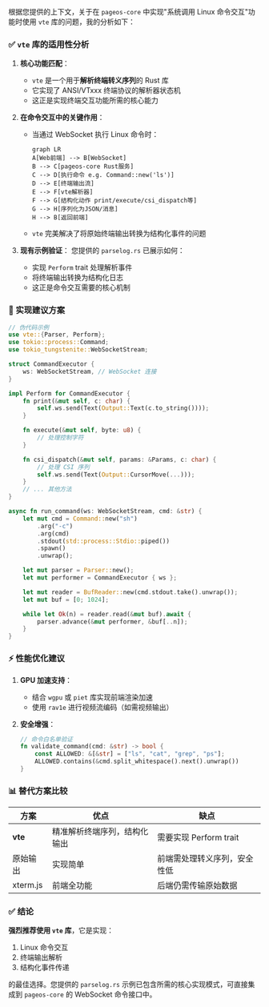根据您提供的上下文，关于在 `pageos-core` 中实现"系统调用 Linux 命令交互"功能时使用 `vte` 库的问题，我的分析如下：

### ✅ `vte` 库的适用性分析

1. **核心功能匹配**：

   - `vte` 是一个用于**解析终端转义序列**的 Rust 库
   - 它实现了 ANSI/VTxxx 终端协议的解析器状态机
   - 这正是实现终端交互功能所需的核心能力

2. **在命令交互中的关键作用**：

   - 当通过 WebSocket 执行 Linux 命令时：
     ```mermaid
     graph LR
     A[Web前端] --> B[WebSocket]
     B --> C[pageos-core Rust服务]
     C --> D[执行命令 e.g. Command::new('ls')]
     D --> E[终端输出流]
     E --> F[vte解析器]
     F --> G[结构化动作 print/execute/csi_dispatch等]
     G --> H[序列化为JSON/消息]
     H --> B[返回前端]
     ```
   - `vte` 完美解决了将原始终端输出转换为结构化事件的问题

3. **现有示例验证**：
   您提供的 `parselog.rs` 已展示如何：
   - 实现 `Perform` trait 处理解析事件
   - 将终端输出转换为结构化日志
   - 这正是命令交互需要的核心机制

### 📝 实现建议方案

```rust
// 伪代码示例
use vte::{Parser, Perform};
use tokio::process::Command;
use tokio_tungstenite::WebSocketStream;

struct CommandExecutor {
    ws: WebSocketStream, // WebSocket 连接
}

impl Perform for CommandExecutor {
    fn print(&mut self, c: char) {
        self.ws.send(Text(Output::Text(c.to_string())));
    }

    fn execute(&mut self, byte: u8) {
        // 处理控制字符
    }

    fn csi_dispatch(&mut self, params: &Params, c: char) {
        // 处理 CSI 序列
        self.ws.send(Text(Output::CursorMove(...)));
    }
    // ... 其他方法
}

async fn run_command(ws: WebSocketStream, cmd: &str) {
    let mut cmd = Command::new("sh")
        .arg("-c")
        .arg(cmd)
        .stdout(std::process::Stdio::piped())
        .spawn()
        .unwrap();

    let mut parser = Parser::new();
    let mut performer = CommandExecutor { ws };

    let mut reader = BufReader::new(cmd.stdout.take().unwrap());
    let mut buf = [0; 1024];

    while let Ok(n) = reader.read(&mut buf).await {
        parser.advance(&mut performer, &buf[..n]);
    }
}
```

### ⚡ 性能优化建议

1. **GPU 加速支持**：

   - 结合 `wgpu` 或 `piet` 库实现前端渲染加速
   - 使用 `rav1e` 进行视频流编码（如需视频输出）

2. **安全增强**：
   ```rust
   // 命令白名单验证
   fn validate_command(cmd: &str) -> bool {
       const ALLOWED: &[&str] = ["ls", "cat", "grep", "ps"];
       ALLOWED.contains(&cmd.split_whitespace().next().unwrap())
   }
   ```

### 📊 替代方案比较

| 方案     | 优点                         | 缺点                         |
| -------- | ---------------------------- | ---------------------------- |
| **vte**  | 精准解析终端序列，结构化输出 | 需要实现 Perform trait       |
| 原始输出 | 实现简单                     | 前端需处理转义序列，安全性低 |
| xterm.js | 前端全功能                   | 后端仍需传输原始数据         |

### ✅ 结论

**强烈推荐使用 `vte` 库**，它是实现：

1. Linux 命令交互
2. 终端输出解析
3. 结构化事件传递

的最佳选择。您提供的 `parselog.rs` 示例已包含所需的核心实现模式，可直接集成到 `pageos-core` 的 WebSocket 命令接口中。

